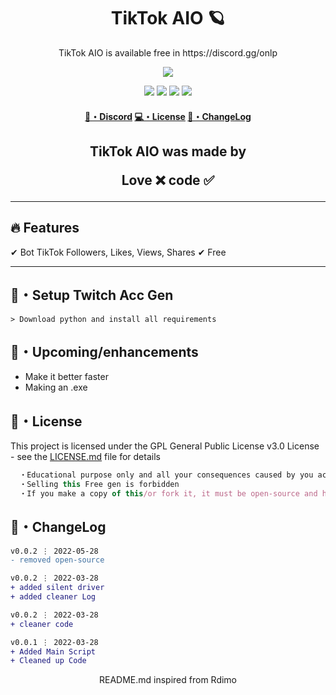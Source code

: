 <h1 align="center">
  TikTok AIO 🪐
</h1>

<p align="center">
  TikTok AIO is available free in https://discord.gg/onlp
</p>

<p align="center"> 
  <kbd>
<img src="https://cdn.discordapp.com/attachments/979841729538687017/980559718730833950/tiktok-loddgo-3.png"></img>
  </kbd>
</p>

<p align="center">
  <img src="https://img.shields.io/github/languages/top/xtekky/Twitch-Account-Gen?style=flat-square" </a>
  <img src="https://img.shields.io/github/last-commit/xtekky/Twitch-Account-Gen?style=flat-square" </a>
  <img src="https://img.shields.io/github/stars/xtekky/Twitch-Account-Gen?color=7F9DE0&label=Stars&style=flat-square" </a>
  <img src="https://img.shields.io/github/forks/xtekky/Twitch-Account-Gen?color=7F9DE0&label=Forks&style=flat-square" </a>
</p>

<h4 align="center">
  <a href="https://discord.gg">🌌・Discord</a>
  <a href="https://github.com/xtekky/zefoy#license">💻・License</a>
  <a href="https://github.com/xtekky/zefoy#changelog">📜・ChangeLog</a>
</h4>

<h2 align="center">
   TikTok AIO was made by

Love ❌ code ✅

</h2>

---

## :fire: Features

✔ Bot TikTok Followers, Likes, Views, Shares
✔ Free

---

## 🚀・Setup Twitch Acc Gen

```sh-session
> Download python and install all requirements
```

## 🎉・Upcoming/enhancements

- Make it better faster
- Making an .exe

## 📄・License

This project is licensed under the GPL General Public License v3.0 License - see the [LICENSE.md](./LICENSE) file for details
```js
  ・Educational purpose only and all your consequences caused by you actions is your responsibility
  ・Selling this Free gen is forbidden
  ・If you make a copy of this/or fork it, it must be open-source and have credits linking to this repo
```

## 💭・ChangeLog

```diff
v0.0.2 ⋮ 2022-05-28
- removed open-source

v0.0.2 ⋮ 2022-03-28
+ added silent driver
+ added cleaner Log

v0.0.2 ⋮ 2022-03-28
+ cleaner code

v0.0.1 ⋮ 2022-03-28
+ Added Main Script
+ Cleaned up Code
```

<p align="center">
  README.md inspired from Rdimo
</p>
